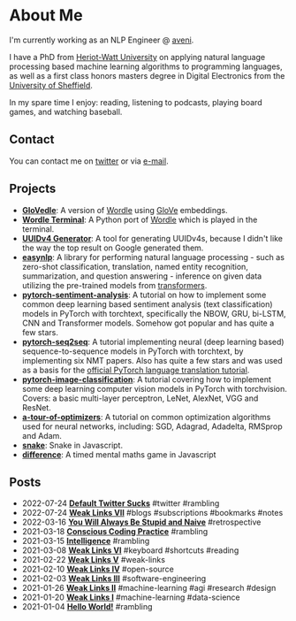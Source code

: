 # About Me

I'm currently working as an NLP Engineer @ [aveni](https://www.aveni.ai).

I have a PhD from [Heriot-Watt University](https://www.hw.ac.uk/) on applying natural language processing based machine learning algorithms to programming languages, as well as a first class honors masters degree in Digital Electronics from the [University of Sheffield](https://www.sheffield.ac.uk/).

In my spare time I enjoy: reading, listening to podcasts, playing board games, and watching baseball.

## Contact

You can contact me on [twitter](https://www.twitter.com/ben_trevett) or via [e-mail](mailto:bentrevett@gmail.com).

## Projects

- **[GloVedle](projects/glovedle/index.html)**: A version of [Wordle](https://www.powerlanguage.co.uk/wordle/) using [GloVe](https://nlp.stanford.edu/projects/glove/) embeddings.
- **[Wordle Terminal](https://github.com/bentrevett/wordle-terminal)**: A Python port of [Wordle](https://www.powerlanguage.co.uk/wordle/) which is played in the terminal.
- **[UUIDv4 Generator](projects/uuid/index.html)**: A tool for generating UUIDv4s, because I didn't like the way the top result on Google generated them.
- **[easynlp](https://github.com/easynlp/easynlp)**: A library for performing natural language processing - such as zero-shot classification, translation, named entity recognition, summarization, and question answering - inference on given data utilizing the pre-trained models from [transformers](https://github.com/huggingface/transformers).
- **[pytorch-sentiment-analysis](https://github.com/bentrevett/pytorch-sentiment-analysis)**: A tutorial on how to implement some common deep learning based sentiment analysis (text classification) models in PyTorch with torchtext, specifically the NBOW, GRU, bi-LSTM, CNN and Transformer models. Somehow got popular and has quite a few stars.
- **[pytorch-seq2seq](https://github.com/bentrevett/pytorch-seq2seq)**: A tutorial implementing neural (deep learning based) sequence-to-sequence models in PyTorch with torchtext, by implementing six NMT papers. Also has quite a few stars and was used as a basis for the [official PyTorch language translation tutorial](https://pytorch.org/tutorials/beginner/torchtext_translation_tutorial.html).
- **[pytorch-image-classification](https://github.com/bentrevett/pytorch-image-classification)**: A tutorial covering how to implement some deep learning computer vision models in PyTorch with torchvision. Covers: a basic multi-layer perceptron, LeNet, AlexNet, VGG and ResNet.
- **[a-tour-of-optimizers](https://github.com/bentrevett/a-tour-of-pytorch-optimizers)**: A tutorial on common optimization algorithms used for neural networks, including: SGD, Adagrad, Adadelta, RMSprop and Adam.
- **[snake](projects/snake.html)**: Snake in Javascript.
- **[difference](projects/difference.html)**: A timed mental maths game in Javascript

## Posts

- <span class="date">2022-07-24</span> **[Default Twitter Sucks](posts/default-twitter-sucks.html)** <span class="tags">#twitter #rambling</span>
- <span class="date">2022-07-24</span> **[Weak Links VII](posts/weak-links-vii.html)** <span class="tags">#blogs #subscriptions #bookmarks #notes</span>
- <span class="date">2022-03-16</span> **[You Will Always Be Stupid and Naive](posts/you-will-always-be-stupid-and-naive.html)** <span class="tags">#retrospective</span>
- <span class="date">2021-03-18</span> **[Conscious Coding Practice](posts/conscious-coding-practice.html)** <span class="tags">#rambling</span>
- <span class="date">2021-03-15</span> **[Intelligence](posts/intelligence.html)** <span class="tags">#rambling</span>
- <span class="date">2021-03-08</span> **[Weak Links VI](posts/weak-links-vi.html)** <span class="tags">#keyboard #shortcuts #reading</span>
- <span class="date">2021-02-22</span> **[Weak Links V](posts/weak-links-v.html)** <span class="tags">#weak-links</span>
- <span class="date">2021-02-10</span> **[Weak Links IV](posts/weak-links-iv.html)** <span class="tags">#open-source</span>
- <span class="date">2021-02-03</span> **[Weak Links III](posts/weak-links-iii.html)** <span class="tags">#software-engineering</span>
- <span class="date">2021-01-26</span> **[Weak Links II](posts/weak-links-ii.html)** <span class="tags">#machine-learning #agi #research #design</span>
- <span class="date">2021-01-20</span> **[Weak Links I](posts/weak-links-i.html)** <span class="tags">#machine-learning #data-science</span>
- <span class="date">2021-01-04</span> **[Hello World!](posts/hello-world.html)** <span class="tags">#rambling</span>
